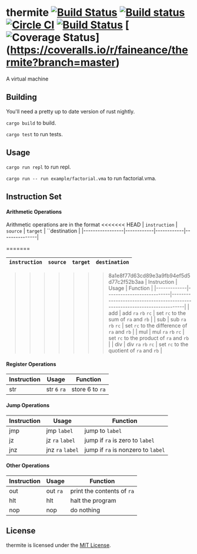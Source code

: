# thermite [![Build Status](https://travis-ci.org/faineance/thermite.svg)](https://travis-ci.org/faineance/thermite) [![Build status](https://ci.appveyor.com/api/projects/status/fq1iw0x3xx9jqqld?svg=true)](https://ci.appveyor.com/project/faineance/thermite) [![Circle CI](https://circleci.com/gh/faineance/thermite.svg?style=svg)](https://circleci.com/gh/faineance/thermite)  [![Build Status](https://snap-ci.com/faineance/thermite/branch/master/build_image)](https://snap-ci.com/faineance/thermite/branch/master) [![Coverage Status](https://coveralls.io/repos/faineance/thermite/badge.svg?branch=master)] (https://coveralls.io/r/faineance/thermite?branch=master)
A virtual machine 

## Building
You'll need a pretty up to date version of rust nightly.

```cargo build``` to build.

```cargo test``` to run tests.
## Usage
```cargo run repl``` to run repl.

```cargo run -- run example/factorial.vma``` to run factorial.vma.
## Instruction Set
#### Arithmetic Operations
Arithmetic operations are in the format
<<<<<<< HEAD
| ``instruction`` | ``source`` | ``target`` | ``destination |
|-----------------|------------|------------|---------------|

=======


| ``instruction`` | ``source`` | ``target`` | ``destination`` |
|-----------------|------------|------------|---------------|

>>>>>>> 8a1e8f77d63cd89e3a9fb94ef5d5d77c2f52b3aa
| Instruction | Usage                     | Function                                                                  |
|-------------|---------------------------|---------------------------------------------------------------------------|
| add         | add ``ra`` ``rb`` ``rc``  | set ``rc`` to the sum of ``ra`` and ``rb``                                |
| sub         | sub ``ra`` ``rb`` ``rc``  | set ``rc`` to the difference of ``ra`` and ``rb``        |
| mul         | mul ``ra`` ``rb`` ``rc``  | set ``rc`` to the product of ``ra`` and ``rb``          |
| div         | div ``ra`` ``rb`` ``rc``  | set ``rc`` to the quotient of ``ra`` and ``rb``      |
#### Register Operations
| Instruction | Usage     | Function                                                                  |
|-------------|-----------|---------------------------------------------------------------------------|
| str         | str ``6`` ``ra`` | store 6 to ``ra``                    |
#### Jump Operations
| Instruction | Usage     | Function                                                                  |
|-------------|-----------|---------------------------------------------------------------------------|
| jmp         | jmp ``label``     | jump to  ``label``                     |
| jz          | jz  ``ra`` ``label``     | jump if ``ra`` is zero to ``label``    |
| jnz         | jnz ``ra`` ``label``     | jump if ``ra`` is nonzero to ``label``  |
#### Other Operations
| Instruction | Usage     | Function                                                                  |
|-------------|-----------|---------------------------------------------------------------------------|
| out         | out ``ra``       | print the contents of ``ra``                                                       |
| hlt         | hlt       | halt the program                                                          |
| nop         | nop       | do nothing                                                                |

## License
thermite is licensed under the [MIT License](/LICENSE).
